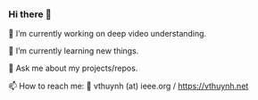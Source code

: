 ### Hi there 👋

🔭 I’m currently working on deep video understanding.

🌱 I’m currently learning new things.

💬 Ask me about my projects/repos.

📫 How to reach me: 📨 vthuynh (at) ieee.org / https://vthuynh.net
